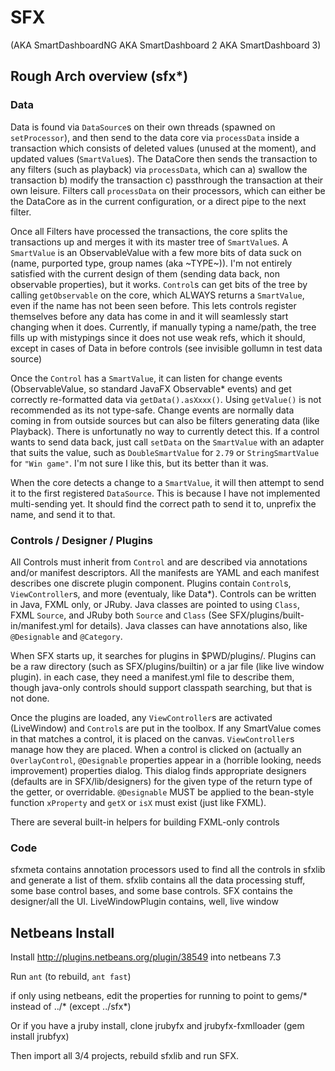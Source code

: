 # SFX
(AKA SmartDashboardNG AKA SmartDashboard 2 AKA SmartDashboard 3)

## Rough Arch overview (sfx*)
### Data
Data is found via `DataSource`s on their own threads (spawned on `setProcessor`), and then send to the data core via `processData` inside a transaction which consists of deleted values (unused at the moment), and updated values (`SmartValue`s).
The DataCore then sends the transaction to any filters (such as playback) via `processData`, which can a) swallow the transaction b) modify the transaction c) passthrough the transaction at their own leisure. Filters call `processData` on their processors, which can either be the DataCore as in the current configuration, or a direct pipe to the next filter.

Once all Filters have processed the transactions, the core splits the transactions up and merges it with its master tree of `SmartValue`s. A `SmartValue` is an ObservableValue with a few more bits of data suck on (name, purported type, group names (aka ~TYPE~)). I'm not entirely satisfied with the current design of them (sending data back, non observable properties), but it works. `Control`s can get bits of the tree by calling `getObservable` on the core, which ALWAYS returns a `SmartValue`, even if the name has not been seen before. This lets controls register themselves before any data has come in and it will seamlessly start changing when it does. Currently, if manually typing a name/path, the tree fills up with mistypings since it does not use weak refs, which it should, except in cases of Data in before controls (see invisible gollumn in test data source)

Once the `Control` has a `SmartValue`, it can listen for change events (ObservableValue, so standard JavaFX Observable* events) and get correctly re-formatted data via `getData().asXxxx()`. Using `getValue()` is not recommended as its not type-safe. Change events are normally data coming in from outside sources but can also be filters generating data (like Playback). There is unfortunatly no way to currently detect this. If a control wants to send data back, just call `setData` on the `SmartValue` with an adapter that suits the value, such as `DoubleSmartValue` for `2.79` or `StringSmartValue` for `"Win game"`. I'm not sure I like this, but its better than it was.

When the core detects a change to a `SmartValue`, it will then attempt to send it to the first registered `DataSource`. This is because I have not implemented multi-sending yet. It should find the correct path to send it to, unprefix the name, and send it to that.

### Controls / Designer / Plugins

All Controls must inherit from `Control` and are described via annotations and/or manifest descriptors. All the manifests are YAML and each manifest describes one discrete plugin component. Plugins contain `Control`s, `ViewController`s, and more (eventualy, like Data*). Controls can be written in Java, FXML only, or JRuby. Java classes are pointed to using `Class`, FXML `Source`, and JRuby both `Source` and `Class` (See SFX/plugins/built-in/manifest.yml for details). Java classes can have annotations also, like `@Designable` and `@Category`.

When SFX starts up, it searches for plugins in $PWD/plugins/. Plugins can be a raw directory (such as SFX/plugins/builtin) or a jar file (like live window plugin). in each case, they need a manifest.yml file to describe them, though java-only controls should support classpath searching, but that is not done.

Once the plugins are loaded, any `ViewController`s are activated (LiveWindow) and `Control`s are put in the toolbox. If any SmartValue comes in that matches a control, it is placed on the canvas. `ViewController`s manage how they are placed. When a control is clicked on (actually an `OverlayControl`, `@Designable` properties appear in a (horrible looking, needs improvement) properties dialog. This dialog finds appropriate designers (defaults are in SFX/lib/designers) for the given type of the return type of the getter, or overridable. `@Designable` MUST be applied to the bean-style function `xProperty` and `getX` or `isX` must exist (just like FXML).

There are several built-in helpers for building FXML-only controls

### Code
sfxmeta contains annotation processors used to find all the controls in sfxlib and generate a list of them.
sfxlib contains all the data processing stuff, some base control bases, and some base controls.
SFX contains the designer/all the UI.
LiveWindowPlugin contains, well, live window

## Netbeans Install
Install http://plugins.netbeans.org/plugin/38549 into netbeans 7.3

Run `ant` (to rebuild, `ant fast`)

if only using netbeans, edit the properties for running to point to gems/* instead of ../* (except ../sfx*)

Or if you have a jruby install, clone jrubyfx and jrubyfx-fxmlloader (gem install jrubfyx)

Then import all 3/4 projects, rebuild sfxlib and run SFX.
